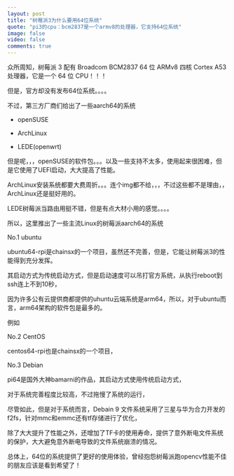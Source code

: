 ```yaml
---
layout: post
title: "树莓派3为什么要用64位系统"
quote: "pi3的cpu：bcm2837是一个armv8的处理器，它支持64位系统"
image: false
video: false
comments: true
---
```


众所周知，树莓派 3 配有 Broadcom BCM2837 64 位 ARMv8 四核 Cortex A53 处理器，它是一个 64 位 CPU！！！

但是，官方却没有发布64位系统。。。。

不过，第三方厂商们给出了一些aarch64的系统

* openSUSE

* ArchLinux

* LEDE(openwrt)

但是呢，，，openSUSE的软件包。。。以及一些支持不太多，使用起来很困难，但是它使用了UEFI启动，大大提高了性能。

ArchLinux安装系统都要大费周折。。。连个img都不给，，，不过这些都不是理由，，ArchLinux还是挺好用的。

LEDE树莓派当路由用挺不错，但是有点大材小用的感觉。。。。

所以，这里推出了一些主流Linux的树莓派aarch64的系统

No.1 ubuntu

ubuntu64-rpi是chainsx的一个项目，虽然还不完善，但是，它能让树莓派3的性能得到充分发挥。

其启动方式为传统启动方式，但是启动速度可以吊打官方系统，从执行reboot到ssh连上不到10秒，

因为许多公有云提供商都提供的uhuntu云端系统是arm64，所以，对于ubuntu而言，arm64架构的软件包是最多的。

例如

No.2 CentOS

centos64-rpi也是chainsx的一个项目，

No.3 Debian

pi64是国外大神bamarni的作品，其启动方式使用传统启动方式，

对于系统完善程度比较高，不过拖慢了系统的运行，

尽管如此，但是对于系统而言，Debain 9 文件系统采用了三星与华为合力开发的f2fs，针对mmc和emmc还有tf存储进行了优化，

除了大大提升了性能之外，还增加了TF卡的使用寿命，提供了意外断电文件系统的保护，大大避免意外断电导致的文件系统崩溃的情况。

总体上，64位的系统提供了更好的使用体验，曾经抱怨树莓派跑opencv性能不佳的朋友应该是看到希望了！
